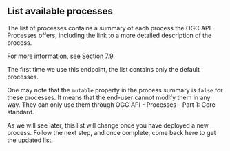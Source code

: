 ## List available processes

The list of processes contains a summary of each process the OGC API - Processes offers, including the link to a more detailed description of the process.

For more information, see <a rel="noopener noreferrer" target="_blank" href="https://docs.ogc.org/is/18-062r2/18-062r2.html#sc_process_list">Section 7.9</a>.

The first time we use this endpoint, the list contains only the default processes.

One may note that the `mutable` property in the process summary is `false` for these processes. It means that the end-user cannot modify them in any way. They can only use them through OGC API - Processes - Part 1: Core standard.

As we will see later, this list will change once you have deployed a new process. Follow the next step, and once complete, come back here to get the updated list.
